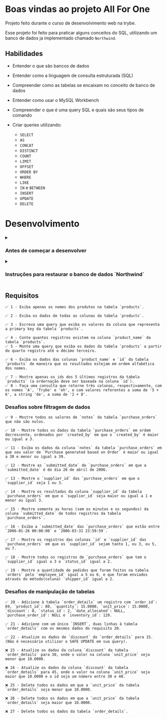 # Boas vindas ao projeto All For One

  Projeto feito durante o curso de desenvolvimento web na trybe.

  Esse projeto foi feito para praticar alguns conceitos do SQL, 
  utilizando um banco de dados ja implementado chamado `Northwind`.

## Habilidades
  - Entender o que são bancos de dados

  - Entender como a linguagem de consulta estruturada (SQL)

  - Compreender como as tabelas se encaixam no conceito de banco de dados

  - Entender como usar o MySQL Workbench

  - Compreender o que é uma query SQL e quais são seus tipos de comando

  - Criar queries utilizando:
    - `SELECT`
    - `AS`
    - `CONCAT`
    - `DISTINCT`
    - `COUNT`
    - `LIMIT`
    - `OFFSET`
    - `ORDER BY`
    - `WHERE`
    - `LIKE`
    - `IN` e `BETWEEN`
    - `INSERT`
    - `UPDATE`
    - `DELETE`


# Desenvolvimento

  <details>
    <summary>
      <h3>
        Antes de começar a desenvolver
      </h3>
      </summary>

  1. Clone o repositório
    * `git clone https://github.com/mabiiak/mysql-all-for-one.git`.
    * Entre na pasta do repositório que você acabou de clonar:
      * `cd sd-016-a-mysql-all-for-one`

  2. Instale as dependências
    * `npm install`

  3. Crie uma branch a partir da branch `master`
    * Verifique que você está na branch `master`
      * Exemplo: `git branch`
    * Se não estiver, mude para a branch `master`
      * Exemplo: `git checkout master`
    * Agora, crie uma branch onde você vai guardar os `commits` do seu projeto
      * Você deve criar uma branch no seguinte formato: `nome-de-usuario-nome-do-projeto`
      * Exemplo: `git checkout -b nome-mysql-all-for-one`

  4. Para cada exercício você deve criar um novo arquivo sql seguindo a seguinte estrutura:
    * desafio1.sql, desafio2.sql...desafioN.sql

  5. Adicione as mudanças ao _stage_ do Git e faça um `commit`
    * Verifique que as mudanças ainda não estão no _stage_
      * Exemplo: `git status` (deve aparecer o arquivo que você alterou como desafio1.sql)
    * Adicione o novo arquivo ao _stage_ do Git
        * Exemplo:
          * `git add .` (adicionando solução para desafio 1)
          * `git status` (deve aparecer listado o arquivo _desafio1.sql_ em verde)
    * Faça o `commit` inicial
        * Exemplo:
          * `git commit -m 'descrição do commit'`
          * `git status` (deve aparecer uma mensagem tipo _nothing to commit_ )

  6. Adicione a sua branch com o novo `commit` ao repositório remoto
    * Usando o exemplo anterior: `git push -u origin nome-mysql-all-for-one`

  7. Crie um novo `Pull Request` _(PR)_
    * Vá até a página de _Pull Requests_ do [repositório no GitHub](https://github.com/mabiiak/a-mysql-all-for-one/pulls)
    * Clique no botão verde _"New pull request"_
    * Clique na caixa de seleção _"Compare"_ e escolha a sua branch **com atenção**
    * Clique no botão verde _"Create pull request"_
    * Adicione uma descrição para o _Pull Request_ e clique no botão verde _"Create pull request"_
    * **Não se preocupe em preencher mais nada por enquanto!**
    * Volte até a [página de _Pull Requests_ do repositório](https://github.com/mabiiak/a-mysql-all-for-one/pulls) e confira que o seu _Pull Request_ está criado
  </details>

<details>
  <summary>
    <h3>
      Instruções para restaurar o banco de dados `Northwind`
    </h3>
    </summary>

  1. Faça o download do arquivo de backup [aqui](northwind.sql) clicando em "Raw", depois clicando com botão direito e selecionando "Salvar como" para salvar o arquivo em seu computador.
  2. Abra o arquivo com algum editor de texto, e selecione todo o conteúdo do arquivo usando `CTRL-A`.
  3. Abra o MySQL Workbench.
  4. Abra uma nova janela de query e cole dentro dela todo o conteúdo do arquivo `northwind.sql`.
  5. Selecione todo o código com o atalho `CTRL-A` e depois clique no icone de raio para executar a query.

      ![Restaurando o banco Northwind](images/restore_northwind.png)
  6. Aguarde alguns segundos (espere em torno de 30 segundos antes de tentar fazer algo).
  7. Clique no botão apontado na imagem a seguir para atualizar a listagem de banco de dados.

      ![Tabelas do banco Northwind](images/refresh_databases.png)
  7. Verifique se o banco restaurado possui todas as seguintes tabelas:

      ![Tabelas do banco Northwind](images/northwind.png)
  8. Clique com botão direito em cada tabela e selecione "Select Rows" e certifique-se que todas as tabelas possuem registros. Caso tenha alguma faltando, faça o passo a seguir. Caso contrário, pode ir para próxima seção.
  9. Caso existam tabelas faltando, drope o banco de dados, clicando com o botão direito em cima do banco de dados northwind e selecionando "Drop Schema", e refaça os passos novamente, dessa vez aguardando um tempo maior quando executar o script de restauração.

    ![Drop Schema](images/drop_database.png)

</details>

## Requisitos

    ✅ 1 - Exiba apenas os nomes dos produtos na tabela `products`.

    ✅ 2 - Exiba os dados de todas as colunas da tabela `products`.

    ✅ 3 - Escreva uma query que exiba os valores da coluna que representa a primary key da tabela `products`.

    ✅ 4 - Conte quantos registros existem na coluna `product_name` da tabela `products`.
    ✅ 5 - Monte uma query que exiba os dados da tabela `products` a partir do quarto registro até o décimo terceiro.

    ✅ 6 - Exiba os dados das colunas `product_name` e `id` da tabela `products` de maneira que os resultados estejam em ordem alfabética dos nomes.

    ✅ 7 - Mostre apenas os ids dos 5 últimos registros da tabela `products` (a ordernação deve ser baseada na coluna `id`).
    ✅ 8 - Faça uma consulta que retorne três colunas, respectivamente, com os nomes 'A', 'Trybe' e 'eh', e com valores referentes a soma de '5 + 6', a string 'de', a soma de '2 + 8'. 

### Desafios sobre filtragem de dados

    ✅ 9 - Mostre todos os valores de `notes` da tabela `purchase_orders` que não são nulos.

    ✅ 10 - Mostre todos os dados da tabela `purchase_orders` em ordem decrescente, ordenados por `created_by` em que o `created_by` é maior ou igual a 3.

    ✅ 11 - Exiba os dados da coluna `notes` da tabela `purchase_orders` em que seu valor de `Purchase generated based on Order` é maior ou igual a 30 e menor ou igual a 39.

    ✅ 12 - Mostre as `submitted_date` de `purchase_orders` em que a `submitted_date` é do dia 26 de abril de 2006.

    ✅ 13 - Mostre o `supplier_id` das `purchase_orders` em que o `supplier_id` seja 1 ou 3.

    ✅ 14 - Mostre os resultados da coluna `supplier_id` da tabela `purchase_orders` em que o `supplier_id` seja maior ou igual a 1 e menor ou igual 3.

    ✅ 15 - Mostre somente as horas (sem os minutos e os segundos) da coluna `submitted_date` de todos registros da tabela `purchase_orders`.

    ✅ 16 - Exiba a `submitted_date` das `purchase_orders` que estão entre `2006-01-26 00:00:00` e `2006-03-31 23:59:59`.

    ✅ 17 - Mostre os registros das colunas `id` e `supplier_id` das `purchase_orders` em que os `supplier_id` sejam tanto 1, ou 3, ou 5, ou 7.

    ✅ 18 - Mostre todos os registros de `purchase_orders` que tem o `supplier_id` igual a 3 e `status_id` igual a 2.

    ✅ 19 - Mostre a quantidade de pedidos que foram feitos na tabela `orders` pelo `employee_id` igual a 5 ou 6, e que foram enviados através do método(coluna) `shipper_id` igual a 2.

### Desafios de manipulação de tabelas

    ✅ 20 - Adicione à tabela `order_details` um registro com `order_id`: 69, `product_id`: 80, `quantity`: 15.0000, `unit_price`: 15.0000, `discount`: 0, `status_id`: 2, `date_allocated`: NULL, `purchase_order_id`: NULL e `inventory_id`: 129.

    ✅ 21 - Adicione com um único `INSERT`, duas linhas à tabela `order_details` com os mesmos dados do requisito 20.

    ✅ 22 - Atualize os dados de `discount` do `order_details` para 15. (Não é necessário utilizar o SAFE UPDATE em sua query).

    ❌ 23 - Atualize os dados da coluna `discount` da tabela `order_details` para 30, onde o valor na coluna `unit_price` seja menor que 10.0000.

    ❌ 24 - Atualize os dados da coluna `discount` da tabela `order_details` para 45, onde o valor na coluna `unit_price` seja maior que 10.0000 e o id seja um número entre 30 e 40.

    ❌ 25 - Delete todos os dados em que a `unit_price` da tabela `order_details` seja menor que 10.0000.

    ❌ 26 - Delete todos os dados em que a `unit_price` da tabela `order_details` seja maior que 10.0000.

    ❌ 27 - Delete todos os dados da tabela `order_details`.
